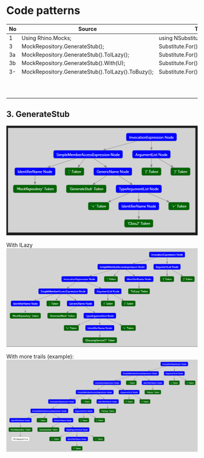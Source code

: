 # Code patterns

| No | Source | Target | Comment |
| --- | --- | --- | --- |
| 1 | Using Rhino.Mocks; | using NSubstitute; | |
| 3 | MockRepository.GenerateStub<T>(); | Substitute.For<T>() |  |
| 3a | MockRepository.GenerateStub<T>().ToILazy(); | Substitute.For<T>() |  |
| 3b | MockRepository.GenerateStub<T>().With(U); | Substitute.For<T>().ToLazy() |  |
| 3- | MockRepository.GenerateStub<T>().ToILazy().ToBuzy(); | Substitute.For<T>().ToILazy().ToBuzy() |  |
|  |  |  |  |
|  |  |  |  |
|  |  |  |  |
|  |  |  |  |
|  |  |  |  |
|  |  |  |  |
|  |  |  |  |
|  |  |  |  |
|  |  |  |  |
|  |  |  |  |
|  |  |  |  |

## 3. GenerateStub

![](img/GenerateStub.png)

With ILazy
![](img/GenerateStubILazy.png)

With more trails (example):
![](img/GenerateStubILazyBuzy.png)
